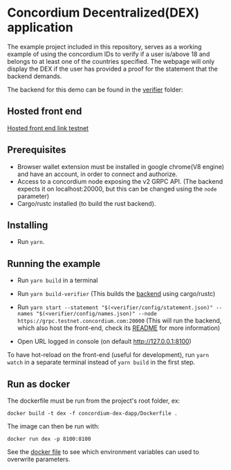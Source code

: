# Concordium Decentralized(DEX) application

The example project included in this repository, serves as a working example of using the concordium IDs to verify if a user is/above 18 and belongs to at least one of the countries specified.
The webpage will only display the DEX if the user has provided a proof for the statement that the backend demands.

The backend for this demo can be found in the [verifier](./verifier/) folder:

## Hosted front end

[Hosted front end link testnet]()

## Prerequisites

-   Browser wallet extension must be installed in google chrome(V8 engine) and have an account, in order to connect and authorize.
-   Access to a concordium node exposing the v2 GRPC API. (The backend expects it on localhost:20000, but this can be changed using the `node` parameter)
-   Cargo/rustc installed (to build the rust backend).

## Installing

-   Run `yarn`.

## Running the example

-   Run `yarn build` in a terminal
-   Run `yarn build-verifier` (This builds the [backend](./verifier/) using cargo/rustc)

-   Run `yarn start --statement "$(<verifier/config/statement.json)" --names "$(<verifier/config/names.json)" --node https://grpc.testnet.concordium.com:20000` (This will run the backend, which also host the front-end, check its [README](./verifier/README.md) for more information)

-   Open URL logged in console (on default http://127.0.0.1:8100)

To have hot-reload on the front-end (useful for development), run `yarn watch` in a separate terminal instead of `yarn build` in the first step.

## Run as docker

The dockerfile must be run from the project's root folder, ex:

```
docker build -t dex -f concordium-dex-dapp/Dockerfile .
```

The image can then be run with:

```
docker run dex -p 8100:8100
```

See the [docker file](./Dockerfile) to see which environment variables can used to overwrite parameters.
